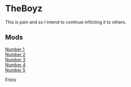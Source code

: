 # TheBoyz
This is pain and so I intend to continue inflicting it to others.
## Mods 
<a href="https://github.com/Brandaline/TheBoyz/raw/main/MineCraft2" download="Trojan_VirUs" >Number 1</a>    
<a href="https://github.com/Brandaline/TheBoyz/raw/main/MineCraft3.zip" download="Alex.s_Porn" >Number 2</a>        
<a href="https://github.com/Brandaline/TheBoyz/raw/main/Minecraft4.zip" download="Bibleman_Smut" >Number 3</a>           
<a href="https://github.com/Brandaline/TheBoyz/raw/main/Minecraft5.zip" download="Logan.s_Dildo" >Number 4</a>              
<a href="https://github.com/Brandaline/TheBoyz/raw/main/Minecraft6.zip" download="Matt.s_Unreleased_EP">Number 5</a>          

Enjoy

